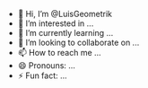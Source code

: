 - 👋 Hi, I’m @LuisGeometrik
- 👀 I’m interested in ...
- 🌱 I’m currently learning ...
- 💞️ I’m looking to collaborate on ...
- 📫 How to reach me ...
- 😄 Pronouns: ...
- ⚡ Fun fact: ...

<!---
LuisGeometrik/LuisGeometrik is a ✨ special ✨ repository because its `README.md` (this file) appears on your GitHub profile.
You can click the Preview link to take a look at your changes.
--->
